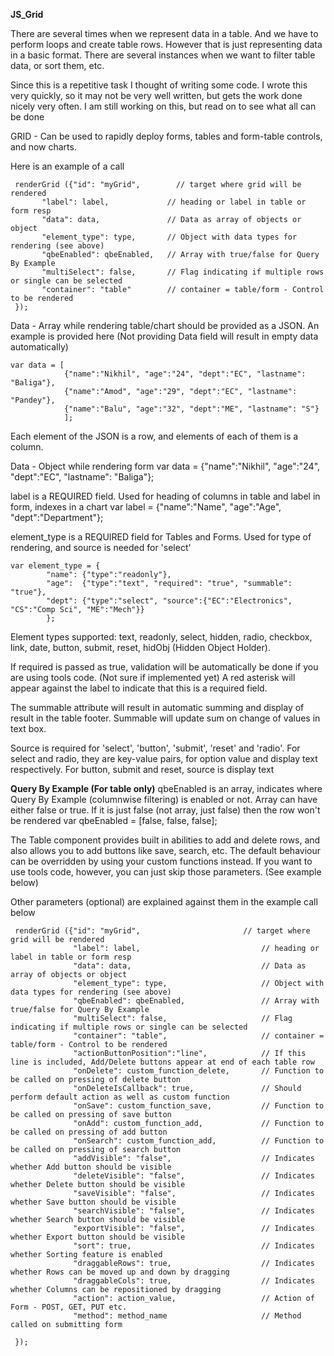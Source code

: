 <b>JS_Grid</b>

There are several times when we represent data in a table. And we have to perform loops and create table rows. However that is just representing data in a basic format. There are several instances when we want to filter table data, or sort them, etc. 

Since this is a repetitive task I thought of writing some code. I wrote this very quickly, so it may not be very well written, but gets the work done nicely very often. I am still working on this, but read on to see what all can be done

GRID - Can be used to rapidly deploy forms, tables and form-table controls, and now charts.

Here is an example of a call


     renderGrid ({"id": "myGrid",        // target where grid will be rendered
           "label": label,             // heading or label in table or form resp
           "data": data,               // Data as array of objects or object
           "element_type": type,       // Object with data types for rendering (see above)
           "qbeEnabled": qbeEnabled,   // Array with true/false for Query By Example
           "multiSelect": false,       // Flag indicating if multiple rows or single can be selected
           "container": "table"        // container = table/form - Control to be rendered
     });


Data - Array while rendering table/chart should be provided as a JSON. An example is provided here
(Not providing Data field will result in empty data automatically)

    var data = [
    			{"name":"Nikhil", "age":"24", "dept":"EC", "lastname": "Baliga"}, 
    			{"name":"Amod", "age":"29", "dept":"EC", "lastname": "Pandey"},
    			{"name":"Balu", "age":"32", "dept":"ME", "lastname": "S"}
			    ];

Each element of the JSON is a row, and elements of each of them is a column.

Data - Object while rendering form
var data = {"name":"Nikhil", "age":"24", "dept":"EC", "lastname": "Baliga"};

label is a REQUIRED field. Used for heading of columns in table and label in form, indexes in a chart
var label = {"name":"Name", "age":"Age", "dept":"Department"};

element_type is a REQUIRED field for Tables and Forms. Used for type of rendering, and source is needed for 'select'

    var element_type = {
    		"name": {"type":"readonly"},
    		"age":  {"type":"text", "required": "true", "summable": "true"},
    		"dept": {"type":"select", "source":{"EC":"Electronics", "CS":"Comp Sci", "ME":"Mech"}}
    		};


Element types supported: text, readonly, select, hidden, radio, checkbox, link, date, button, submit,
reset, hidObj (Hidden Object Holder).

If required is passed as true, validation will be automatically be done if you are using tools code. (Not sure if implemented yet)
A red asterisk will appear against the label to indicate that this is a required field.

The summable attribute will result in automatic summing and display of result in the table footer.
Summable will update sum on change of values in text box.

Source is required for 'select', 'button', 'submit', 'reset' and 'radio'. For select and radio, they
are key-value pairs, for option value and display text respectively. For button, submit and reset, source
is display text
  
<b>Query By Example (For table only)</b>
qbeEnabled is an array, indicates where Query By Example (columnwise filtering) is enabled or not.
Array can have either false or true. If it is just false (not array, just false) then the row won't be rendered
var qbeEnabled = [false, false, false];
   
The Table component provides built in abilities to add and delete rows, and also allows you to add buttons
like save, search, etc. The default behaviour can be overridden by using your custom functions instead. If 
you want to use tools code, however, you can just skip those parameters. (See example below)

Other parameters (optional) are explained against them in the example call below


     renderGrid ({"id": "myGrid", 						// target where grid will be rendered
     			  "label": label,							// heading or label in table or form resp
     			  "data": data,								// Data as array of objects or object
     			  "element_type": type,						// Object with data types for rendering (see above)
     			  "qbeEnabled": qbeEnabled,					// Array with true/false for Query By Example
     			  "multiSelect": false,						// Flag indicating if multiple rows or single can be selected
     			  "container": "table",						// container = table/form - Control to be rendered
     			  "actionButtonPosition":"line",			// If this line is included, Add/Delete buttons appear at end of each table row
     			  "onDelete": custom_function_delete,		// Function to be called on pressing of delete button
     			  "onDeleteIsCallback": true,				// Should perform default action as well as custom function
     			  "onSave": custom_function_save,			// Function to be called on pressing of save button
     			  "onAdd": custom_function_add,				// Function to be called on pressing of add button
     			  "onSearch": custom_function_add,			// Function to be called on pressing of search button
     			  "addVisible": "false",					// Indicates whether Add button should be visible
     			  "deleteVisible": "false",					// Indicates whether Delete button should be visible
     			  "saveVisible": "false",					// Indicates whether Save button should be visible
     			  "searchVisible": "false",					// Indicates whether Search button should be visible
     			  "exportVisible": "false",					// Indicates whether Export button should be visible
     			  "sort": true,								// Indicates whether Sorting feature is enabled
     			  "draggableRows": true,					// Indicates whether Rows can be moved up and down by dragging
     			  "draggableCols": true,					// Indicates whether Columns can be repositioned by dragging
     			  "action": action_value,					// Action of Form - POST, GET, PUT etc.
     			  "method": method_name						// Method called on submitting form
     
     });
